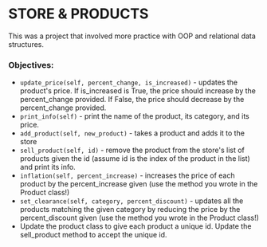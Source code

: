 # STORE & PRODUCTS
This was a project that involved more practice with OOP and relational data structures.
### Objectives:
* `update_price(self, percent_change, is_increased)` - updates the product's price. If is_increased is True, the price should increase by the percent_change provided. If False, the price should decrease by the percent_change provided.
* `print_info(self)` - print the name of the product, its category, and its price.
* `add_product(self, new_product)` - takes a product and adds it to the store
* `sell_product(self, id)` - remove the product from the store's list of products given the id (assume id is the index of the product in the list) and print its info.
* `inflation(self, percent_increase)` - increases the price of each product by the percent_increase given (use the method you wrote in the Product class!)
* `set_clearance(self, category, percent_discount)` - updates all the products matching the given category by reducing the price by the percent_discount given (use the method you wrote in the Product class!)
*  Update the product class to give each product a unique id. Update the sell_product method to accept the unique id.